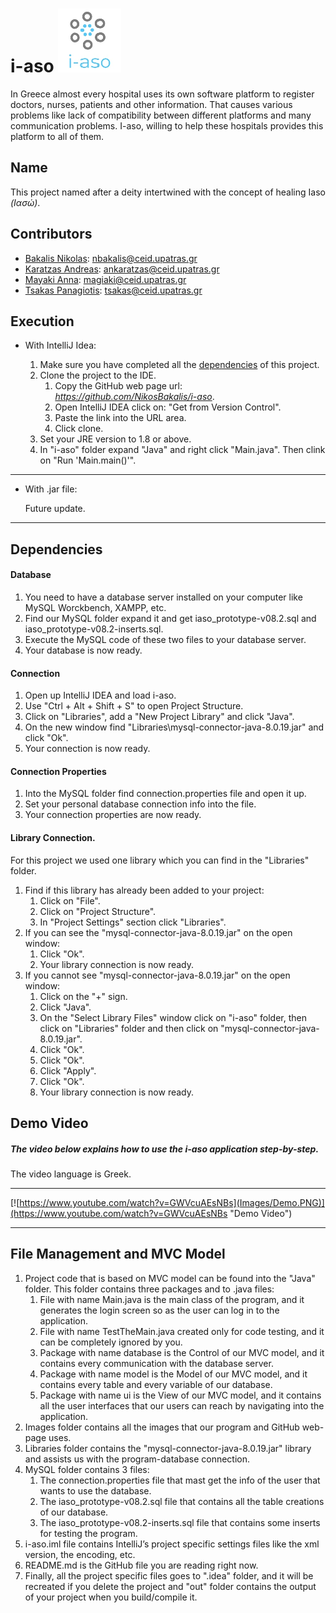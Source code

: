 # i-aso ![# i-aso](Images/logo.png "I-aso Logo")
In Greece almost every hospital uses its own software platform to register doctors, nurses, patients and other information. That causes various problems like lack of compatibility between different platforms and many communication problems. I-aso, willing to help these hospitals provides this platform to all of them.

## Name
This project named after a deity intertwined with the concept of healing Iaso *(Ιασώ)*.

## Contributors
* [Bakalis Nikolas](https://github.com/NikosBakalis): nbakalis@ceid.upatras.gr
* [Karatzas Andreas](https://github.com/andreasceid): ankaratzas@ceid.upatras.gr
* [Mayaki Anna](https://github.com/annamayaki): magiaki@ceid.upatras.gr
* [Tsakas Panagiotis](https://github.com/TsakasPanagiotis): tsakas@ceid.upatras.gr

## Execution
* With IntelliJ Idea:

    1. Make sure you have completed all the [dependencies](https://github.com/NikosBakalis/i-aso#dependencies) of this project.
    2. Clone the project to the IDE.
        1. Copy the GitHub web page url: *https://github.com/NikosBakalis/i-aso*.
        2. Open IntelliJ IDEA click on: "Get from Version Control".
        3. Paste the link into the URL area.
        4. Click clone.
    3. Set your JRE version to 1.8 or above.
    4. In "i-aso" folder expand "Java" and right click "Main.java". Then clink on "Run 'Main.main()'".
***
* With .jar file:
    
    Future update.
***

## Dependencies
#### Database
1. You need to have a database server installed on your computer like MySQL Worckbench, XAMPP, etc.
2. Find our MySQL folder expand it and get iaso_prototype-v08.2.sql and iaso_prototype-v08.2-inserts.sql.
3. Execute the MySQL code of these two files to your database server.
4. Your database is now ready.

#### Connection
1. Open up IntelliJ IDEA and load i-aso.
2. Use "Ctrl + Alt + Shift + S" to open Project Structure.
3. Click on "Libraries", add a "New Project Library" and click "Java".
4. On the new window find "Libraries\mysql-connector-java-8.0.19.jar" and click "Ok".
5. Your connection is now ready.

#### Connection Properties
1. Into the MySQL folder find connection.properties file and open it up.
2. Set your personal database connection info into the file.
3. Your connection properties are now ready.

#### Library Connection.
For this project we used one library which you can find in the "Libraries" folder.
1. Find if this library has already been added to your project:
    1. Click on "File".
    2. Click on "Project Structure".
    3. In "Project Settings" section click "Libraries".
2. If you can see the "mysql-connector-java-8.0.19.jar" on the open window:
    1. Click "Ok".
    2. Your library connection is now ready.
3. If you cannot see "mysql-connector-java-8.0.19.jar" on the open window:
    1. Click on the "+" sign.
    2. Click "Java".
    3. On the "Select Library Files" window click on "i-aso" folder, then click on "Libraries" folder and then click on "mysql-connector-java-8.0.19.jar".
    4. Click "Ok".
    5. Click "Ok".
    6. Click "Apply".
    7. Click "Ok".
    8. Your library connection is now ready.

## Demo Video
##### The video below explains how to use the i-aso application step-by-step.
The video language is Greek.
***
[![https://www.youtube.com/watch?v=GWVcuAEsNBs](Images/Demo.PNG)](https://www.youtube.com/watch?v=GWVcuAEsNBs "Demo Video")
***

## File Management and MVC Model
1. Project code that is based on MVC model can be found into the "Java" folder. This folder contains three packages and to .java files:
    1. File with name Main.java is the main class of the program, and it generates the login screen so as the user can log in to the application.
    2. File with name TestTheMain.java created only for code testing, and it can be completely ignored by you.
    3. Package with name database is the Control of our MVC model, and it contains every communication with the database server.
    4. Package with name model is the Model of our MVC model, and it contains every table and every variable  of our database.
    5. Package with name ui is the View of our MVC model, and it contains all the user interfaces that our users can reach by navigating into the application.
2. Images folder contains all the images that our program and GitHub web-page uses.
3. Libraries folder contains the "mysql-connector-java-8.0.19.jar" library and assists us with the program-database connection.
4. MySQL folder contains 3 files:
    1. The connection.properties file that mast get the info of the user that wants to use the database.
    2. The iaso_prototype-v08.2.sql file that contains all the table creations of our database.
    3. The iaso_prototype-v08.2-inserts.sql file that contains some inserts for testing the program.
5. i-aso.iml file contains IntelliJ’s project specific settings files like the xml version, the encoding, etc.
6. README.md is the GitHub file you are reading right now.
7. Finally, all the project specific files goes to ".idea" folder, and it will be recreated if you delete the project and "out" folder contains the output of your project when you build/compile it.
